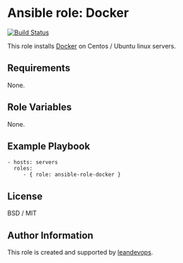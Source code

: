 # Ansible role: Docker
[![Build Status](https://travis-ci.org/leandevops/ansible-role-docker.svg?branch=master)](https://travis-ci.org/leandevops/ansible-role-docker)

This role installs [Docker](https://www.docker.com/) on Centos / Ubuntu linux servers.

Requirements
------------

None.

Role Variables
--------------

None.


Example Playbook
----------------

    - hosts: servers
      roles:
         - { role: ansible-role-docker }

License
-------

BSD / MIT

Author Information
------------------

This role is created and supported by [leandevops](leandevops.io).
